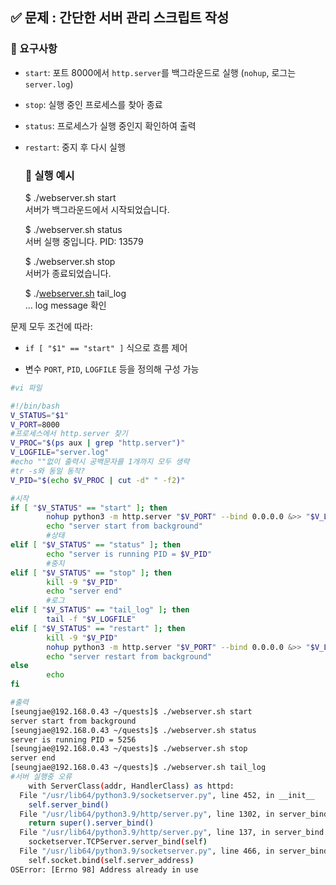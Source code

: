 ## **✅ 문제 : 간단한 서버 관리 스크립트 작성**

### **🔧 요구사항**

* `start`: 포트 8000에서 `http.server`를 백그라운드로 실행 (`nohup`, 로그는 `server.log`)

* `stop`: 실행 중인 프로세스를 찾아 종료

* `status`: 프로세스가 실행 중인지 확인하여 출력

* `restart`: 중지 후 다시 실행

  ### **🎯 실행 예시**

  $ ./webserver.sh start  
  서버가 백그라운드에서 시작되었습니다.  
    
  $ ./webserver.sh status  
  서버 실행 중입니다. PID: 13579  
    
  $ ./webserver.sh stop  
  서버가 종료되었습니다.  
    
  $ ./[webserver.sh](http://webserver.sh) tail\_log  
  … log message 확인


문제 모두 조건에 따라:

* `if [ "$1" == "start" ]` 식으로 흐름 제어

* 변수 `PORT`, `PID`, `LOGFILE` 등을 정의해 구성 가능

```bash
#vi 파일

#!/bin/bash
V_STATUS="$1"
V_PORT=8000
#프로세스에서 http.server 찾기
V_PROC="$(ps aux | grep "http.server")"
V_LOGFILE="server.log"
#echo ""없이 출력시 공백문자를 1개까지 모두 생략
#tr -s와 동일 동작?
V_PID="$(echo $V_PROC | cut -d" " -f2)"

#시작
if [ "$V_STATUS" == "start" ]; then
        nohup python3 -m http.server "$V_PORT" --bind 0.0.0.0 &>> "$V_LOGFILE" &
        echo "server start from background"
        #상태
elif [ "$V_STATUS" == "status" ]; then
        echo "server is running PID = $V_PID"
        #중지
elif [ "$V_STATUS" == "stop" ]; then
        kill -9 "$V_PID"
        echo "server end"
        #로그
elif [ "$V_STATUS" == "tail_log" ]; then
        tail -f "$V_LOGFILE"
elif [ "$V_STATUS" == "restart" ]; then
        kill -9 "$V_PID"
        nohup python3 -m http.server "$V_PORT" --bind 0.0.0.0 &>> "$V_LOGFILE" &
        echo "server restart from background"
else
        echo
fi

#출력
[seungjae@192.168.0.43 ~/quests]$ ./webserver.sh start
server start from background
[seungjae@192.168.0.43 ~/quests]$ ./webserver.sh status
server is running PID = 5256
[seungjae@192.168.0.43 ~/quests]$ ./webserver.sh stop
server end
[seungjae@192.168.0.43 ~/quests]$ ./webserver.sh tail_log
#서버 실행중 오류
    with ServerClass(addr, HandlerClass) as httpd:
  File "/usr/lib64/python3.9/socketserver.py", line 452, in __init__
    self.server_bind()
  File "/usr/lib64/python3.9/http/server.py", line 1302, in server_bind
    return super().server_bind()
  File "/usr/lib64/python3.9/http/server.py", line 137, in server_bind
    socketserver.TCPServer.server_bind(self)
  File "/usr/lib64/python3.9/socketserver.py", line 466, in server_bind
    self.socket.bind(self.server_address)
OSError: [Errno 98] Address already in use


```